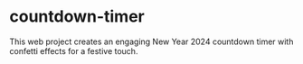 # countdown-timer
This web project creates an engaging New Year 2024 countdown timer with confetti effects for a festive touch. 
